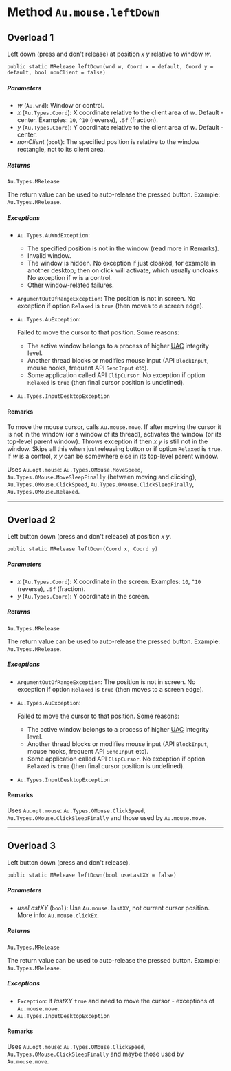 # Method `Au.mouse.leftDown`

## Overload 1

Left down (press and don't release) at position *x y* relative to window *w*.

```
public static MRelease leftDown(wnd w, Coord x = default, Coord y = default, bool nonClient = false)
```

##### Parameters

- *w*  (`Au.wnd`):
    Window or control.
- *x*  (`Au.Types.Coord`):
    X coordinate relative to the client area of *w*. Default - center. Examples: `10`, `^10` (reverse), `.5f` (fraction).
- *y*  (`Au.Types.Coord`):
    Y coordinate relative to the client area of *w*. Default - center.
- *nonClient*  (`bool`):
    The specified position is relative to the window rectangle, not to its client area.

##### Returns

`Au.Types.MRelease`

The return value can be used to auto-release the pressed button. Example: `Au.Types.MRelease`.

##### Exceptions

- `Au.Types.AuWndException`:

    - The specified position is not in the window (read more in Remarks).
    - Invalid window.
    - The window is hidden. No exception if just cloaked, for example in another desktop; then on click will activate, which usually uncloaks. No exception if *w* is a control.
    - Other window-related failures.
- `ArgumentOutOfRangeException`:
    The position is not in screen. No exception if option `Relaxed` is `true` (then moves to a screen edge).
- `Au.Types.AuException`:

    Failed to move the cursor to that position. Some reasons:

    - The active window belongs to a process of higher [UAC](../articles/UAC.html) integrity level.
    - Another thread blocks or modifies mouse input (API `BlockInput`, mouse hooks, frequent API `SendInput` etc).
    - Some application called API `ClipCursor`. No exception if option `Relaxed` is `true` (then final cursor position is undefined).
- `Au.Types.InputDesktopException`

#### Remarks

To move the mouse cursor, calls `Au.mouse.move`. If after moving the cursor it is not in the window (or a window of its thread), activates the window (or its top-level parent window). Throws exception if then *x y* is still not in the window. Skips all this when just releasing button or if option `Relaxed` is `true`. If *w* is a control, *x y* can be somewhere else in its top-level parent window.

Uses `Au.opt.mouse`: `Au.Types.OMouse.MoveSpeed`, `Au.Types.OMouse.MoveSleepFinally` (between moving and clicking), `Au.Types.OMouse.ClickSpeed`, `Au.Types.OMouse.ClickSleepFinally`, `Au.Types.OMouse.Relaxed`.

* * *

## Overload 2

Left button down (press and don't release) at position *x y*.

```
public static MRelease leftDown(Coord x, Coord y)
```

##### Parameters

- *x*  (`Au.Types.Coord`):
    X coordinate in the screen. Examples: `10`, `^10` (reverse), `.5f` (fraction).
- *y*  (`Au.Types.Coord`):
    Y coordinate in the screen.

##### Returns

`Au.Types.MRelease`

The return value can be used to auto-release the pressed button. Example: `Au.Types.MRelease`.

##### Exceptions

- `ArgumentOutOfRangeException`:
    The position is not in screen. No exception if option `Relaxed` is `true` (then moves to a screen edge).
- `Au.Types.AuException`:

    Failed to move the cursor to that position. Some reasons:

    - The active window belongs to a process of higher [UAC](../articles/UAC.html) integrity level.
    - Another thread blocks or modifies mouse input (API `BlockInput`, mouse hooks, frequent API `SendInput` etc).
    - Some application called API `ClipCursor`. No exception if option `Relaxed` is `true` (then final cursor position is undefined).
- `Au.Types.InputDesktopException`

#### Remarks

Uses `Au.opt.mouse`: `Au.Types.OMouse.ClickSpeed`, `Au.Types.OMouse.ClickSleepFinally` and those used by `Au.mouse.move`.

* * *

## Overload 3

Left button down (press and don't release).

```
public static MRelease leftDown(bool useLastXY = false)
```

##### Parameters

- *useLastXY*  (`bool`):
    Use `Au.mouse.lastXY`, not current cursor position. More info: `Au.mouse.clickEx`.

##### Returns

`Au.Types.MRelease`

The return value can be used to auto-release the pressed button. Example: `Au.Types.MRelease`.

##### Exceptions

- `Exception`:
    If *lastXY* `true` and need to move the cursor - exceptions of `Au.mouse.move`.
- `Au.Types.InputDesktopException`

#### Remarks

Uses `Au.opt.mouse`: `Au.Types.OMouse.ClickSpeed`, `Au.Types.OMouse.ClickSleepFinally` and maybe those used by `Au.mouse.move`.